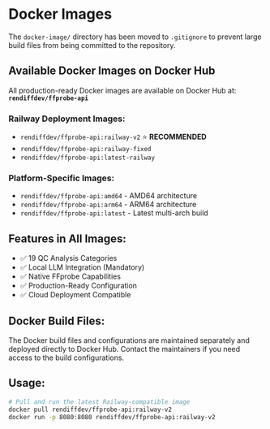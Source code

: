 # Docker Images

The `docker-image/` directory has been moved to `.gitignore` to prevent large build files from being committed to the repository.

## Available Docker Images on Docker Hub

All production-ready Docker images are available on Docker Hub at:
**`rendiffdev/ffprobe-api`**

### Railway Deployment Images:
- `rendiffdev/ffprobe-api:railway-v2` ⭐ **RECOMMENDED**
- `rendiffdev/ffprobe-api:railway-fixed`
- `rendiffdev/ffprobe-api:latest-railway`

### Platform-Specific Images:
- `rendiffdev/ffprobe-api:amd64` - AMD64 architecture
- `rendiffdev/ffprobe-api:arm64` - ARM64 architecture  
- `rendiffdev/ffprobe-api:latest` - Latest multi-arch build

## Features in All Images:
- ✅ 19 QC Analysis Categories
- ✅ Local LLM Integration (Mandatory)
- ✅ Native FFprobe Capabilities
- ✅ Production-Ready Configuration
- ✅ Cloud Deployment Compatible

## Docker Build Files:
The Docker build files and configurations are maintained separately and deployed directly to Docker Hub. Contact the maintainers if you need access to the build configurations.

## Usage:
```bash
# Pull and run the latest Railway-compatible image
docker pull rendiffdev/ffprobe-api:railway-v2
docker run -p 8080:8080 rendiffdev/ffprobe-api:railway-v2
```
